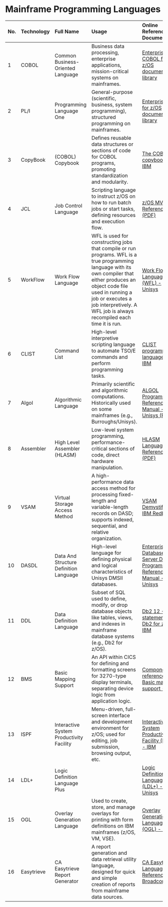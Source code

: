 # Mainframe Programming Languages

| No. | Technology        | Full Name                                      | Usage                                                                                                                                                       | Online Reference Document                                                                                                                                                              | Modern Analog                                       |
| :-- | :---------------- | :--------------------------------------------- | :---------------------------------------------------------------------------------------------------------------------------------------------------------- | :----------------------------------------------------------------------------------------------------------------------------------------------------------------------------------- | :-------------------------------------------------- |
| 1 | COBOL             | Common Business-Oriented Language              | Business data processing, enterprise applications, mission-critical systems on mainframes.                                                                  | [Enterprise COBOL for z/OS documentation library](https://www.ibm.com/support/pages/enterprise-cobol-zos-documentation-library)                                                   | Java, C#, Python (enterprise backend)             |
| 2 | PL/I              | Programming Language One                       | General-purpose (scientific, business, system programming), structured programming on mainframes.                                                         | [Enterprise PL/I for z/OS documentation library](https://www.ibm.com/support/pages/enterprise-pli-zos-documentation-library)                                                     | C++, Java, Python                                 |
| 3 | CopyBook          | (COBOL) Copybook                               | Defines reusable data structures or sections of code for COBOL programs, promoting standardization and modularity.                                          | [The COBOL copybook - IBM](https://www.ibm.com/docs/en/odm/8.0.1?topic=generation-cobol-copybook)                                                                         | DTOs, POJOs, JSON/XML Schemas, Protobuf           |
| 4 | JCL               | Job Control Language                           | Scripting language to instruct z/OS on how to run batch jobs or start tasks, defining resources and execution flow.                                         | [z/OS MVS JCL Reference (PDF)](https://publibz.boulder.ibm.com/epubs/pdf/iea1b630.pdf)                                                                                   | Shell scripts, Python, Airflow, Kubernetes Jobs   |
| 5 | WorkFlow          | Work Flow Language                             | WFL is used for constructing jobs that compile or run programs. WFL is a true programming language with its own compiler that either produces an object code file used in running a job or executes a job interpretively. A WFL job is always recompiled each time it is run. | [Work Flow Language (WFL) - Unisys](https://public.support.unisys.com/aseries/docs/ClearPath-MCP-21.0/86001047-518/section-000025364.html)                                        | Shell scripts, Python, Build tools, Workflow engines |
| 6 | CLIST             | Command List                                   | High-level interpretive scripting language to automate TSO/E commands and perform programming tasks.                                                      | [CLIST programming language - IBM](https://www.ibm.com/docs/en/zos/2.1.0?topic=programming-clist-language)                                                               | Python, Perl, Shell scripting                     |
| 7 | Algol             | Algorithmic Language                           | Primarily scientific and algorithmic computations. Historically used on some mainframes (e.g., Burroughs/Unisys).                                           | [ALGOL Programming Reference Manual - Unisys (PDF)](https://public.support.unisys.com/aseries/docs/ClearPath-MCP-21.0/86000098-519/86000098-519.pdf)                       | Python (NumPy/SciPy), Julia, R, C++               |
| 8 | Assembler         | High Level Assembler (HLASM)                   | Low-level system programming, performance-critical sections of code, direct hardware manipulation.                                                      | [HLASM Language Reference (PDF)](https://publibz.boulder.ibm.com/epubs/pdf/asmr1020.pdf)                                                                                 | C, C++, Rust, WebAssembly                         |
| 9 | VSAM              | Virtual Storage Access Method                  | A high-performance data access method for processing fixed-length and variable-length records on DASD; supports indexed, sequential, and relative organization. | [VSAM Demystified - IBM Redbooks](https://www.redbooks.ibm.com/abstracts/sg246105.html)                                                                                  | NoSQL (Redis, MongoDB), Indexed file systems, SQLite |
| 10 | DASDL             | Data And Structure Definition Language         | High-level language for defining physical and logical characteristics of Unisys DMSII databases.                                                            | [Enterprise Database Server DASDL Programming Reference Manual - Unisys](https://public.support.unisys.com/aseries/docs/ClearPath-MCP-20.0/86000213-422/index.html) | SQL DDL, ORM schemas, Graph DBs                 |
| 11 | DDL               | Data Definition Language                       | Subset of SQL used to define, modify, or drop database objects like tables, views, and indexes in mainframe database systems (e.g., Db2 for z/OS).         | [Db2 12 - SQL statements in Db2 for z/OS - IBM](https://www.ibm.com/docs/en/db2-for-zos/12.0.0?topic=sql-statements)                                                      | SQL DDL, ORM migrations (Alembic, Flyway)         |
| 12 | BMS               | Basic Mapping Support                          | An API within CICS for defining and formatting screens for 3270-type display terminals, separating device logic from application logic.                       | [Component reference: Basic mapping support - IBM](https://www.ibm.com/docs/en/cics-ts/6.x?topic=components-basic-mapping-support)                                         | HTML/CSS/JS, UI Frameworks (React, Angular)       |
| 13 | ISPF              | Interactive System Productivity Facility       | Menu-driven, full-screen interface and development environment for z/OS; used for editing, job submission, browsing output, etc.                            | [Interactive System Productivity Facility (ISPF) - IBM](https://www.ibm.com/docs/en/zos/2.4.0?topic=zos-interactive-system-productivity-facility-ispf)                     | IDEs (VS Code, IntelliJ), CLIs                    |
| 14 | LDL+              | Logic Definition Language Plus     |   | [Logic Definition Language Plus (LDL+) - Unisys](https://public.support.unisys.com/ABSuiteIC-7.0/index.jsp?topic=%2Feae_to_ab_suite_migration_reference%2Fhtml%2Fsection-000053769.htm)                                                                                     | Low-Code/No-Code, Model-Driven Dev, BPM tools     |
| 15 | OGL               | Overlay Generation Language                    | Used to create, store, and manage overlays for printing with form definitions on IBM mainframes (z/OS, VM, VSE).                                          | [Overlay Generation Language (OGL) - IBM](https://www.ibm.com/docs/en/zos/2.1.0?topic=products-overlay-generation-language-ogl)                                           | Reporting tools, PDF libraries, Templating engines |
| 16 | Easytrieve        | CA Easytrieve Report Generator                 | A report generation and data retrieval utility language, designed for quick and simple creation of reports from mainframe data sources.                     | [CA Easytrieve Language Reference - Broadcom](https://techdocs.broadcom.com/us/en/ca-mainframe-software/devops/ca-easytrieve-report-generator/11-6/language-reference.html)     | SQL, Python (Pandas), R, BI Tools (Tableau)     |
